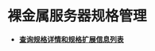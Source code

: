# 裸金属服务器规格管理<a name="ZH-CN_TOPIC_0131326851"></a>

-   **[查询规格详情和规格扩展信息列表](查询规格详情和规格扩展信息列表.md)**  


